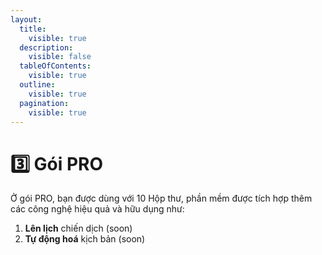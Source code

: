 ```yaml
---
layout:
  title:
    visible: true
  description:
    visible: false
  tableOfContents:
    visible: true
  outline:
    visible: true
  pagination:
    visible: true
---
```


# 3️⃣ Gói PRO

Ở gói PRO, bạn được dùng với 10 Hộp thư, phần mềm được tích hợp thêm các công nghệ hiệu quả và hữu dụng như:

1. **Lên lịch** chiến dịch (soon)
2. **Tự động hoá** kịch bản (soon)

